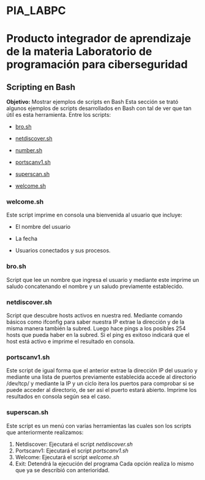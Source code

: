# PIA_LABPC
# Producto integrador de aprendizaje de la materia Laboratorio de programación para ciberseguridad
## Scripting en Bash
**Objetivo:** Mostrar ejemplos de scripts en Bash
Esta sección se trató algunos ejemplos de scripts desarrollados en Bash con tal de ver que tan útil es esta herramienta.
Entre los scripts:
- [bro.sh](https://github.com/jramirez-her/PIA_LABPC/blob/main/Scripting%20en%20Bash/bro.sh)
* [netdiscover.sh](https://github.com/jramirez-her/PIA_LABPC/blob/main/Scripting%20en%20Bash/netdiscover.sh)
+ [number.sh](https://github.com/jramirez-her/PIA_LABPC/blob/main/Scripting%20en%20Bash/number.sh)
- [portscanv1.sh](https://github.com/jramirez-her/PIA_LABPC/blob/main/Scripting%20en%20Bash/portscanv1.sh)
* [superscan.sh](https://github.com/jramirez-her/PIA_LABPC/blob/main/Scripting%20en%20Bash/superscan.sh)
+ [welcome.sh](https://github.com/jramirez-her/PIA_LABPC/blob/main/Scripting%20en%20Bash/welcome.sh)

### welcome.sh
Este script imprime en consola una bienvenida al usuario que incluye:
- El nombre del usuario
* La fecha
+ Usuarios conectados y sus procesos.

### bro.sh
Script que lee un nombre que ingresa el usuario y mediante este imprime un saludo concatenando el nombre y un saludo previamente establecido.

### netdiscover.sh
Script que descubre hosts activos en nuestra red. Mediante comando básicos como ifconfig para saber nuestra IP extrae la dirección y de la misma manera también la subred. Luego hace pings a los posibles 254 hosts que pueda haber en la subred. Si el ping es exitoso indicará que el host está activo e imprime el resultado en consola.

### portscanv1.sh
Este script de igual forma que el anterior extrae la dirección IP del usuario y mediante una lista de puertos previamente establecida accede al directorio /dev/tcp/ y mediante la IP y un ciclo itera los puertos para comprobar si se puede acceder al directorio, de ser asi el puerto estará abierto. Imprime los resultados en consola según sea el caso.


### superscan.sh
Este script es un menú con varias herramientas las cuales son los scripts que anteriormente realizamos:
1. Netdiscover: Ejecutará el script *netdiscover.sh*
2. Portscanv1: Ejecutará el script *portscanv1.sh*
3. Welcome: Ejecutará el script *welcome.sh*
4. Exit: Detendrá la ejecución del programa
Cada opción realiza lo mismo que ya se describió con anterioridad.
